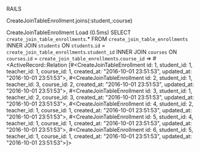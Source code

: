 
RAILS

CreateJoinTableEnrollment.joins(:student,:course)

  CreateJoinTableEnrollment Load (0.5ms)  SELECT `create_join_table_enrollments`.* FROM `create_join_table_enrollments` INNER JOIN `students` ON `students`.`id` = `create_join_table_enrollments`.`student_id` INNER JOIN `courses` ON `courses`.`id` = `create_join_table_enrollments`.`course_id`
=> #<ActiveRecord::Relation [#<CreateJoinTableEnrollment id: 1, student_id: 1, teacher_id: 1, course_id: 1, created_at: "2016-10-01 23:51:53", updated_at: "2016-10-01 23:51:53">, #<CreateJoinTableEnrollment id: 2, student_id: 1, teacher_id: 3, course_id: 2, created_at: "2016-10-01 23:51:53", updated_at: "2016-10-01 23:51:53">, #<CreateJoinTableEnrollment id: 3, student_id: 1, teacher_id: 2, course_id: 3, created_at: "2016-10-01 23:51:53", updated_at: "2016-10-01 23:51:53">, #<CreateJoinTableEnrollment id: 4, student_id: 2, teacher_id: 1, course_id: 1, created_at: "2016-10-01 23:51:53", updated_at: "2016-10-01 23:51:53">, #<CreateJoinTableEnrollment id: 5, student_id: 4, teacher_id: 1, course_id: 1, created_at: "2016-10-01 23:51:53", updated_at: "2016-10-01 23:51:53">, #<CreateJoinTableEnrollment id: 6, student_id: 5, teacher_id: 1, course_id: 1, created_at: "2016-10-01 23:51:53", updated_at: "2016-10-01 23:51:53">]>